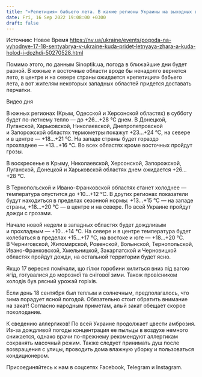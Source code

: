```yaml
---
title: "«Репетиция» бабьего лета. В какие регионы Украины на выходных вернется жара"
date: Fri, 16 Sep 2022 19:08:00 +0300
draft: false
---
```

Источник: Новое Время https://nv.ua/ukraine/events/pogoda-na-vyhodnye-17-18-sentyabrya-v-ukraine-kuda-pridet-letnyaya-zhara-a-kuda-holod-i-dozhdi-50270528.html


Помимо этого, по данным Sinoptik.ua, погода в ближайшие дни будет разной. В южные и восточные области вроде бы ненадолго вернется лето, в центре и на севере страны ожидается «репетиция» бабьего лета, а вот жителям некоторых западных областей придется доставать перчатки.

 Видео дня   

В южных регионах (Крым, Одесской и Херсонской областях) в субботу будет по-летнему тепло — до +26…+28 °С днем. В Донецкой, Луганской, Харьковской, Николаевской, Днепропетровской и Запорожской областях термометры покажут +23…+24 °С, на севере и в центре — +18…+21 °С. На западе страны будет гораздо прохладнее — +13…+16 °С. Во всех областях кроме восточных пройдут грозы.

В воскресенье в Крыму, Николаевской, Херсонской, Запорожской, Луганской, Донецкой и Харьковской областях днем ожидается +26…+28 °С.

 В Тернопольской и Ивано-Франковской областях станет холоднее — температура опустится до +10…+12 °С. В других регионах показатели будут находиться в пределах сезонной нормы: +13…+15 °С — на западе страны, +18…+20 °С — в центре и на севере. По всей Украине пройдут дожди с грозами.

Начало новой недели в западных областях будет дождливым и прохладным — +10…+14 °С. На севере и в центре температура будет колебаться в пределах +15…+17 °С, на востоке и юге — +18…+20 °С. В Черниговской, Житомирской, Ровенской, Волынской, Тернопольской, Ивано-Франковской, Хмельницкой, Закарпатской и Черновицкой областях пройдут дожди, на остальной территории будет ясно.

Якщо 17 вересня помічали, що гілки горобини хилиться вниз під вагою ягід, готувалися до морозної та снігової зими. Також провісником холодів був рясний урожай горіхів.

Если день 18 сентября был теплым и солнечным, предполагалось, что зима порадует ясной погодой. Обязательно стоит обратить внимание на закат! Согласно народным приметам, алый закат обещает скорое похолодание.

К сведению аллергиков! По всей Украине продолжает цвести амброзия. Из-за дождливой погоды концентрация ее пыльцы в воздухе немного снижается, однако врачи по-прежнему рекомендуют аллергикам сохранять масочный режим. Также следует принимать душ после возвращения с улицы, проводить дома влажную уборку и пользоваться кондиционером.

Присоединяйтесь к нам в соцсетях Facebook, Telegram и Instagram.
